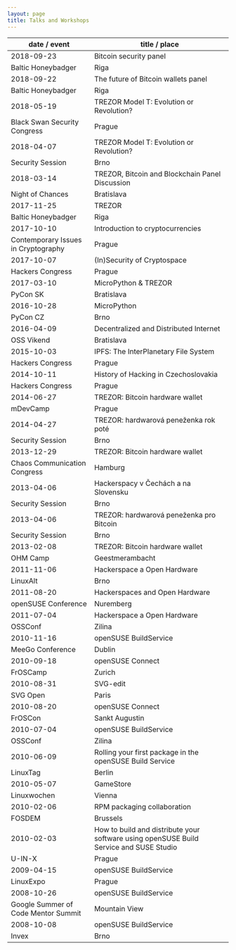 ```yaml
---
layout: page
title: Talks and Workshops
---
```


date / event | title / place
-------------|--------------
2018-09-23 | Bitcoin security panel
Baltic Honeybadger | Riga
2018-09-22 | The future of Bitcoin wallets panel
Baltic Honeybadger | Riga
2018-05-19 | TREZOR Model T: Evolution or Revolution?
Black Swan Security Congress | Prague
2018-04-07 | TREZOR Model T: Evolution or Revolution?
Security Session | Brno
2018-03-14 | TREZOR, Bitcoin and Blockchain Panel Discussion
Night of Chances | Bratislava
2017-11-25 | TREZOR
Baltic Honeybadger | Riga
2017-10-10 | Introduction to cryptocurrencies
Contemporary Issues in Cryptography | Prague
2017-10-07 | (In)Security of Cryptospace
Hackers Congress | Prague
2017-03-10 | MicroPython & TREZOR
PyCon SK | Bratislava
2016-10-28 | MicroPython
PyCon CZ | Brno
2016-04-09 | Decentralized and Distributed Internet
OSS Vikend | Bratislava
2015-10-03 | IPFS: The InterPlanetary File System
Hackers Congress | Prague
2014-10-11 | History of Hacking in Czechoslovakia
Hackers Congress | Prague
2014-06-27 | TREZOR: Bitcoin hardware wallet
mDevCamp | Prague
2014-04-27 | TREZOR: hardwarová peneženka rok poté
Security Session | Brno
2013-12-29 | TREZOR: Bitcoin hardware wallet
Chaos Communication Congress | Hamburg
2013-04-06 | Hackerspacy v Čechách a na Slovensku
Security Session | Brno
2013-04-06 | TREZOR: hardwarová peneženka pro Bitcoin
Security Session | Brno
2013-02-08 | TREZOR: Bitcoin hardware wallet
OHM Camp | Geestmerambacht
2011-11-06 | Hackerspace a Open Hardware
LinuxAlt | Brno
2011-08-20 | Hackerspaces and Open Hardware
openSUSE Conference | Nuremberg
2011-07-04 | Hackerspace a Open Hardware
OSSConf | Zilina
2010-11-16 | openSUSE BuildService
MeeGo Conference | Dublin
2010-09-18 | openSUSE Connect
FrOSCamp | Zurich
2010-08-31 | SVG-edit
SVG Open | Paris
2010-08-20 | openSUSE Connect
FrOSCon | Sankt Augustin
2010-07-04 | openSUSE BuildService
OSSConf | Zilina
2010-06-09 | Rolling your first package in the openSUSE Build Service
LinuxTag | Berlin
2010-05-07 | GameStore
Linuxwochen | Vienna
2010-02-06 | RPM packaging collaboration
FOSDEM | Brussels
2010-02-03 | How to build and distribute your software using openSUSE Build Service and SUSE Studio
U-IN-X | Prague
2009-04-15 | openSUSE BuildService
LinuxExpo | Prague
2008-10-26 | openSUSE BuildService
Google Summer of Code Mentor Summit | Mountain View
2008-10-08 | openSUSE BuildService
Invex | Brno
